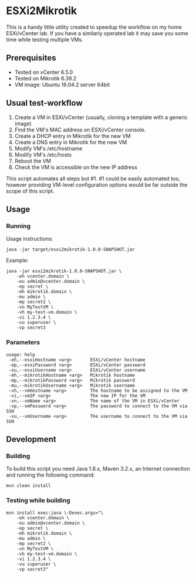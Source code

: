 # ESXi2Mikrotik

This is a handy little utility created to speedup the workflow on
my home ESXi/vCenter lab. If you have a similarly operated lab it may
save you some time while testing multiple VMs.

## Prerequisites
* Tested on vCenter 6.5.0
* Tested on Mikrotik 6.39.2
* VM image: Ubuntu 16.04.2 server 64bit

## Usual test-workflow
1. Create a VM in ESXi/vCenter (usually, cloning a template with a
generic image)
2. Find the VM's MAC address on ESXi/vCenter console.
3. Create a DHCP entry in Mikrotik for the new VM
4. Create a DNS entry in Mikrotik for the new VM
5. Modify VM's /etc/hostname
6. Modify VM's /etc/hosts
7. Reboot the VM
8. Check the VM is accessible on the new IP address

This script automates all steps but #1. #1 could be easily automated
too, however providing VM-level configuration options would be far
outside the scope of this script.

## Usage

### Running

Usage instructions:

    java -jar target/esxi2mikrotik-1.0.0-SNAPSHOT.jar

Example:
```
java -jar esxi2mikrotik-1.0.0-SNAPSHOT.jar \
    -eh vcenter.domain \
    -eu admin@vcenter.domain \
    -ep secret \
    -mh mikrotik.domain \
    -mu admin \
    -mp secret2 \
    -vn MyTestVM \
    -vh my-test-vm.domain \
    -vi 1.2.3.4 \
    -vu superuser \
    -vp secret3
```

### Parameters
```
usage: help
 -eh,--esxiHostname <arg>       ESXi/vCenter hostname
 -ep,--esxiPassword <arg>       ESXi/vCenter password
 -eu,--esxiUsername <arg>       ESXi/vCenter username
 -mh,--mikrotikHostname <arg>   Mikrotik hostname
 -mp,--mikrotikPassword <arg>   Mikrotik password
 -mu,--mikrotikUsername <arg>   Mikrotik username
 -vh,--vmHostname <arg>         The hostname to be assigned to the VM
 -vi,--vmIP <arg>               The new IP for the VM
 -vn,--vmName <arg>             The name of the VM in ESXi/vCenter
 -vp,--vmPassword <arg>         The password to connect to the VM via SSH
 -vu,--vmUsername <arg>         The username to connect to the VM via SSH
```



## Development
### Building
To build this script you need Java 1.8.x, Maven 3.2.x, an Internet
connection and running the following command:

    mvn clean install

### Testing while building
```
mvn install exec:java \-Dexec.args="\
    -eh vcenter.domain \
    -eu admin@vcenter.domain \
    -ep secret \
    -mh mikrotik.domain \
    -mu admin \
    -mp secret2 \
    -vn MyTestVM \
    -vh my-test-vm.domain \
    -vi 1.2.3.4 \
    -vu superuser \
    -vp secret3"
```